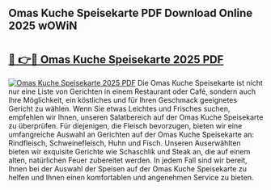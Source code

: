 ## Omas Kuche Speisekarte PDF Download Online 2025 wOWiN

# <h2><a href="http://gccxnvj.nevu.top/?p=Omas+Kuche+Speisekarte">🔗 👉🔴 Omas Kuche Speisekarte 2025 PDF</a></h2>

[![Omas Kuche Speisekarte 2025 PDF](https://i.imgur.com/dBaPXMq.png)](http://gccxnvj.nevu.top/?p=Omas+Kuche+Speisekarte)
Die Omas Kuche Speisekarte ist nicht nur eine Liste von Gerichten in einem Restaurant oder Café, sondern auch Ihre Möglichkeit, ein köstliches und für Ihren Geschmack geeignetes Gericht zu wählen. Wenn Sie etwas Leichtes und Frisches suchen, empfehlen wir Ihnen, unseren Salatbereich auf der Omas Kuche Speisekarte zu überprüfen. Für diejenigen, die Fleisch bevorzugen, bieten wir eine umfangreiche Auswahl an Gerichten auf der Omas Kuche Speisekarte an: Rindfleisch, Schweinefleisch, Huhn und Fisch. Unseren Auserwählten bieten wir exquisite Gerichte wie Schaschlik und Steak an, die auf einem alten, natürlichen Feuer zubereitet werden. In jedem Fall sind wir bereit, Ihnen bei der Auswahl der Speisen auf der Omas Kuche Speisekarte zu helfen und Ihnen einen komfortablen und angenehmen Service zu bieten.
